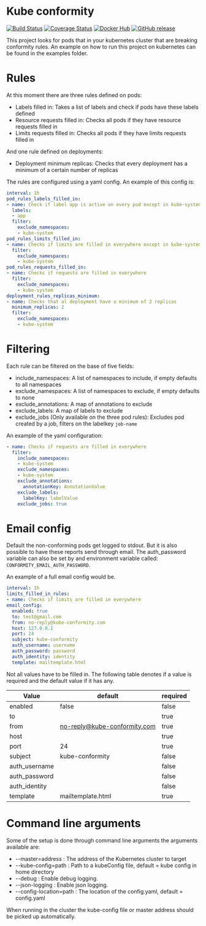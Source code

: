 # Kube conformity

[![Build Status](https://travis-ci.org/stijndehaes/kube-conformity.svg?branch=master)](https://travis-ci.org/stijndehaes/kube-conformity)
[![Coverage Status](https://coveralls.io/repos/github/stijndehaes/kube-conformity/badge.svg?branch=master)](https://coveralls.io/github/stijndehaes/kube-conformity?branch=master)
[![Docker Hub](https://img.shields.io/docker/build/sdehaes/kube-conformity.svg)](https://hub.docker.com/r/sdehaes/kube-conformity/)
[![GitHub release](https://img.shields.io/github/release/stijndehaes/kube-conformity.svg)](https://github.com/stijndehaes/kube-conformity/releases)

This project looks for pods that in your kubernetes cluster that are breaking conformity rules.
An example on how to run this project on kubernetes can be found in the examples folder.

# Rules

At this moment there are three rules defined on pods:

* Labels filled in: Takes a list of labels and check if pods have these labels defined
* Resource requests filled in: Checks all pods if they have resource requests filled in
* Limits requests filled in: Checks all pods if they have limits requests filled in

And one rule defined on deployments:

* Deployment minimum replicas: Checks that every deployment has a minimum of a certain number of replicas

The rules are configured using a yaml config. An example of this config is:

```yaml
interval: 1h
pod_rules_labels_filled_in:
- name: Check if label app is active on every pod except in kube-system
  labels:
  - app
  filter:
    exclude_namespaces:
    - kube-system
pod_rules_limits_filled_in:
- name: Checks if limits are filled in everywhere except in kube-system
  filter:
    exclude_namespaces:
    - kube-system
pod_rules_requests_filled_in:
- name: Checks if requests are filled in everywhere
  filter:
    exclude_namespaces:
    - kube-system
deployment_rules_replicas_minimum:
- name: Checks that al deployment have a minimum of 2 replicas
  minimum_replicas: 2
  filter:
    exclude_namespaces:
    - kube-system
```

# Filtering
Each rule can be filtered on the base of five fields:

* include_namespaces: A list of namespaces to include, if empty defaults to all namespaces
* exclude_namespaces: A list of namespaces to exclude, if empty defaults to none
* exclude_annotations: A map of annotations to exclude
* exclude_labels: A map of labels to exclude
* exclude_jobs (Only available on the three pod rules): Excludes pod created by a job, filters on the labelkey `job-name`

An example of the yaml configuration:

```yaml
- name: Checks if requests are filled in everywhere
  filter:
    include_namespaces:
    - kube-system
    exclude_namespaces:
    - kube-system
    exclude_annotations:
      annotationKey: AnnotationValue
    exclude_labels:
      labelKey: labelValue
    exclude_jobs: true
```


# Email config
Default the non-conforming pods get logged to stdout.
But it is also possible to have these reports send through email.
The auth_password variable can also be set by and environment variable called: `CONFORMITY_EMAIL_AUTH_PASSWORD`.

An example of a full email config would be.

```yaml
interval: 1h
limits_filled_in_rules:
- name: Checks if limits are filled in everywhere
email_config:
  enabled: true
  to: test@gmail.com
  from: no-reply@kube-conformity.com
  host: 127.0.0.1
  port: 24
  subject: kube-conformity
  auth_username: username
  auth_password: password
  auth_identity: identity
  template: mailtemplate.html
```

Not all values have to be filled in. The following table denotes if a value is required and the default value if it has any.

| Value         | default                       | required  |
| ------------- | ----------------------------- | --------- |
| enabled       | false                         | false     |
| to            |                               | true      |
| from          | no-reply@kube-conformity.com  | true      |
| host          |                               | true      |
| port          | 24                            | true      |
| subject       | kube-conformity               | false     |
| auth_username |                               | false     |
| auth_password |                               | false     |
| auth_identity |                               | false     |
| template      | mailtemplate.html             | true      |

# Command line arguments

Some of the setup is done through command line arguments the arguments available are:

* --master=address : The address of the Kubernetes cluster to target
* --kube-config=path : Path to a kubeConfig file, default = kube config in home directory
* --debug : Enable debug logging.
* --json-logging : Enable json logging.
* --config-location=path : The location of the config.yaml, default = config.yaml

When running in the cluster the kube-config file or master address should be picked up automatically.
